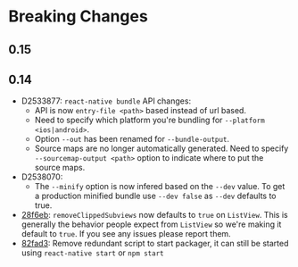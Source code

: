 # Breaking Changes

## 0.15

## 0.14

- D2533877: `react-native bundle` API changes:
  - API is now `entry-file <path>` based instead of url based.
  - Need to specify which platform you're bundling for `--platform <ios|android>`.
  - Option `--out` has been renamed for `--bundle-output`.
  - Source maps are no longer automatically generated. Need to specify `--sourcemap-output <path>` option to indicate where to put the source maps.
- D2538070:
  - The `--minify` option is now infered based on the `--dev` value. To get a production minified bundle use `--dev false` as `--dev` defaults to true.
- [28f6eb](https://github.com/facebook/react-native/commit/28f6eba22d5bd3dfead3a115f93e37f25b1910ca): `removeClippedSubviews` now defaults to `true` on `ListView`. This is generally the behavior people expect from `ListView` so we're making it default to `true`. If you see any issues please report them.
- [82fad3](https://github.com/facebook/react-native/commit/82fad33af7dac32cd556eea35674aca4dc707f71): Remove redundant script to start packager, it can still be started using `react-native start` or `npm start`
